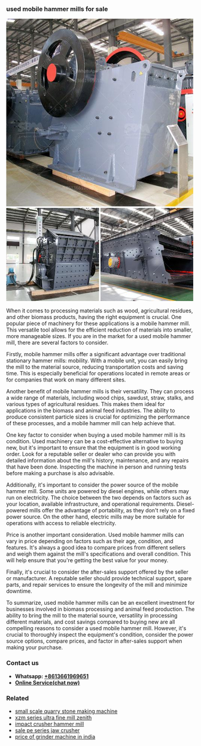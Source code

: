 <h3>used mobile hammer mills for sale</h3><img src='1708589058.jpg' alt=''><p>When it comes to processing materials such as wood, agricultural residues, and other biomass products, having the right equipment is crucial. One popular piece of machinery for these applications is a mobile hammer mill. This versatile tool allows for the efficient reduction of materials into smaller, more manageable sizes. If you are in the market for a used mobile hammer mill, there are several factors to consider.</p><p>Firstly, mobile hammer mills offer a significant advantage over traditional stationary hammer mills: mobility. With a mobile unit, you can easily bring the mill to the material source, reducing transportation costs and saving time. This is especially beneficial for operations located in remote areas or for companies that work on many different sites.</p><p>Another benefit of mobile hammer mills is their versatility. They can process a wide range of materials, including wood chips, sawdust, straw, stalks, and various types of agricultural residues. This makes them ideal for applications in the biomass and animal feed industries. The ability to produce consistent particle sizes is crucial for optimizing the performance of these processes, and a mobile hammer mill can help achieve that.</p><p>One key factor to consider when buying a used mobile hammer mill is its condition. Used machinery can be a cost-effective alternative to buying new, but it's important to ensure that the equipment is in good working order. Look for a reputable seller or dealer who can provide you with detailed information about the mill's history, maintenance, and any repairs that have been done. Inspecting the machine in person and running tests before making a purchase is also advisable.</p><p>Additionally, it's important to consider the power source of the mobile hammer mill. Some units are powered by diesel engines, while others may run on electricity. The choice between the two depends on factors such as your location, available infrastructure, and operational requirements. Diesel-powered mills offer the advantage of portability, as they don't rely on a fixed power source. On the other hand, electric mills may be more suitable for operations with access to reliable electricity.</p><p>Price is another important consideration. Used mobile hammer mills can vary in price depending on factors such as their age, condition, and features. It's always a good idea to compare prices from different sellers and weigh them against the mill's specifications and overall condition. This will help ensure that you're getting the best value for your money.</p><p>Finally, it's crucial to consider the after-sales support offered by the seller or manufacturer. A reputable seller should provide technical support, spare parts, and repair services to ensure the longevity of the mill and minimize downtime.</p><p>To summarize, used mobile hammer mills can be an excellent investment for businesses involved in biomass processing and animal feed production. The ability to bring the mill to the material source, versatility in processing different materials, and cost savings compared to buying new are all compelling reasons to consider a used mobile hammer mill. However, it's crucial to thoroughly inspect the equipment's condition, consider the power source options, compare prices, and factor in after-sales support when making your purchase.</p><h3>Contact us</h3><ul><li><strong>Whatsapp:&nbsp;<a href="https://wa.me/8613661969651">+8613661969651</a></strong></li><li><a href="https://swt.shibang-china.com/?git&amp;zhl&amp;used mobile hammer mills for sale"><strong>Online Service(chat now)</strong></a></li></ul><h3>Related</h3><ul><li><a href='small scale quarry stone making machine.md'>small scale quarry stone making machine</a></li><li><a href='xzm series ultra fine mill zenith.md'>xzm series ultra fine mill zenith</a></li><li><a href='impact crusher hammer mill.md'>impact crusher hammer mill</a></li><li><a href='sale pe series jaw crusher.md'>sale pe series jaw crusher</a></li><li><a href='price of grinder machine in india.md'>price of grinder machine in india</a></li></ul>